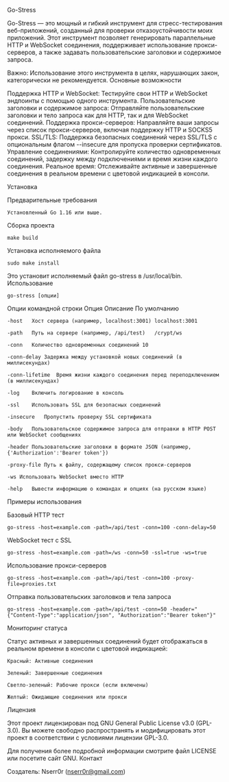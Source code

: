 Go-Stress

Go-Stress — это мощный и гибкий инструмент для стресс-тестирования веб-приложений, созданный для проверки отказоустойчивости моих приложений. Этот инструмент позволяет генерировать параллельные HTTP и WebSocket соединения, поддерживает использование прокси-серверов, а также задавать пользовательские заголовки и содержимое запроса.

Важно: Использование этого инструмента в целях, нарушающих закон, категорически не рекомендуется.
Основные возможности

  Поддержка HTTP и WebSocket: Тестируйте свои HTTP и WebSocket эндпоинты с помощью одного инструмента.
  Пользовательские заголовки и содержимое запроса: Отправляйте пользовательские заголовки и тело запроса как для HTTP, так и для WebSocket соединений.
  Поддержка прокси-серверов: Направляйте ваши запросы через список прокси-серверов, включая поддержку HTTP и SOCKS5 прокси.
  SSL/TLS: Поддержка безопасных соединений через SSL/TLS с опциональным флагом --insecure для пропуска проверки сертификатов.
  Управление соединениями: Контролируйте количество одновременных соединений, задержку между подключениями и время жизни каждого соединения.
  Реальное время: Отслеживайте активные и завершенные соединения в реальном времени с цветовой индикацией в консоли.

Установка

Предварительные требования

    Установленный Go 1.16 или выше.

Сборка проекта

    make build

Установка исполняемого файла

    sudo make install

Это установит исполняемый файл go-stress в /usr/local/bin.
Использование

    go-stress [опции]

Опции командной строки
Опция	Описание	По умолчанию
    
    -host	Хост сервера (например, localhost:3001)	localhost:3001
    
    -path	Путь на сервере (например, /api/test)	/crypt/ws
    
    -conn	Количество одновременных соединений	10
    
    -conn-delay	Задержка между установкой новых соединений (в миллисекундах)
    
    -conn-lifetime	Время жизни каждого соединения перед переподключением (в миллисекундах)
    
    -log	Включить логирование в консоль
    
    -ssl	Использовать SSL для безопасных соединений
    
    -insecure	Пропустить проверку SSL сертификата
    
    -body	Пользовательское содержимое запроса для отправки в HTTP POST или WebSocket сообщениях
    
    -header	Пользовательские заголовки в формате JSON (например, {'Authorization':'Bearer token'})
    
    -proxy-file	Путь к файлу, содержащему список прокси-серверов
    
    -ws	Использовать WebSocket вместо HTTP
    
    -help	Вывести информацию о командах и опциях (на русском языке)	

Примеры использования

Базовый HTTP тест

    go-stress -host=example.com -path=/api/test -conn=100 -conn-delay=50

WebSocket тест с SSL

    go-stress -host=example.com -path=/ws -conn=50 -ssl=true -ws=true

Использование прокси-серверов

    go-stress -host=example.com -path=/api/test -conn=100 -proxy-file=proxies.txt

Отправка пользовательских заголовков и тела запроса

    go-stress -host=example.com -path=/api/test -conn=50 -header="{"Content-Type":"application/json", "Authorization":"Bearer token"}"

Мониторинг статуса

Статус активных и завершенных соединений будет отображаться в реальном времени в консоли с цветовой индикацией:

    
    Красный: Активные соединения
    
    Зеленый: Завершенные соединения
    
    Светло-зеленый: Рабочие прокси (если включены)
    
    Желтый: Ожидающие соединения или прокси

Лицензия

Этот проект лицензирован под GNU General Public License v3.0 (GPL-3.0). Вы можете свободно распространять и модифицировать этот проект в соответствии с условиями лицензии GPL-3.0.

Для получения более подробной информации смотрите файл LICENSE или посетите сайт GNU.
Контакт

Создатель: Nserr0r (nserr0r@gmail.com)
